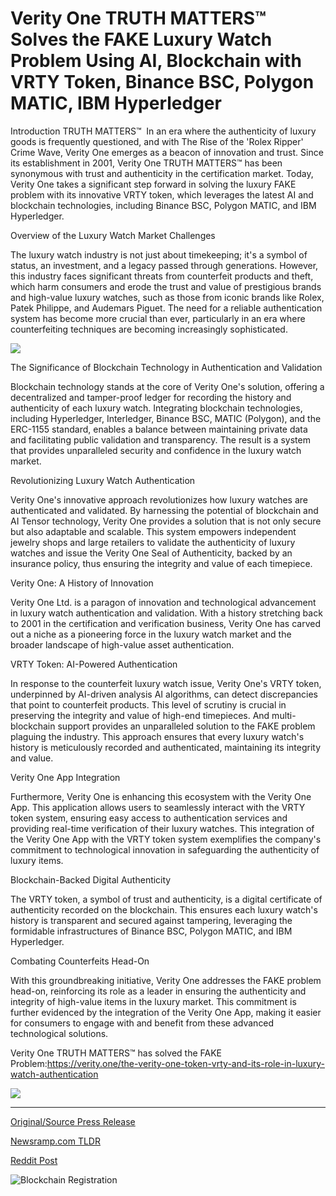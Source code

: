 # Verity One TRUTH MATTERS™ Solves the FAKE Luxury Watch Problem Using AI, Blockchain with VRTY Token, Binance BSC, Polygon MATIC, IBM Hyperledger

Introduction TRUTH MATTERS™  In an era where the authenticity of luxury goods is frequently questioned, and with The Rise of the 'Rolex Ripper' Crime Wave, Verity One emerges as a beacon of innovation and trust. Since its establishment in 2001, Verity One TRUTH MATTERS™ has been synonymous with trust and authenticity in the certification market. Today, Verity One takes a significant step forward in solving the luxury FAKE problem with its innovative VRTY token, which leverages the latest AI and blockchain technologies, including Binance BSC, Polygon MATIC, and IBM Hyperledger.

Overview of the Luxury Watch Market Challenges

The luxury watch industry is not just about timekeeping; it's a symbol of status, an investment, and a legacy passed through generations. However, this industry faces significant threats from counterfeit products and theft, which harm consumers and erode the trust and value of prestigious brands and high-value luxury watches, such as those from iconic brands like Rolex, Patek Philippe, and Audemars Piguet. The need for a reliable authentication system has become more crucial than ever, particularly in an era where counterfeiting techniques are becoming increasingly sophisticated.

![](https://api.blockchainwire.io/uploads/VerityOneLtd/editor_image/53baf677-f5d5-43b6-b079-e7a00dea5f14.jpg)

The Significance of Blockchain Technology in Authentication and Validation

Blockchain technology stands at the core of Verity One's solution, offering a decentralized and tamper-proof ledger for recording the history and authenticity of each luxury watch. Integrating blockchain technologies, including Hyperledger, Interledger, Binance BSC, MATIC (Polygon), and the ERC-1155 standard, enables a balance between maintaining private data and facilitating public validation and transparency. The result is a system that provides unparalleled security and confidence in the luxury watch market.

Revolutionizing Luxury Watch Authentication

Verity One's innovative approach revolutionizes how luxury watches are authenticated and validated. By harnessing the potential of blockchain and AI Tensor technology, Verity One provides a solution that is not only secure but also adaptable and scalable. This system empowers independent jewelry shops and large retailers to validate the authenticity of luxury watches and issue the Verity One Seal of Authenticity, backed by an insurance policy, thus ensuring the integrity and value of each timepiece.

Verity One: A History of Innovation

Verity One Ltd. is a paragon of innovation and technological advancement in luxury watch authentication and validation. With a history stretching back to 2001 in the certification and verification business, Verity One has carved out a niche as a pioneering force in the luxury watch market and the broader landscape of high-value asset authentication.

VRTY Token: AI-Powered Authentication

In response to the counterfeit luxury watch issue, Verity One's VRTY token, underpinned by AI-driven analysis AI algorithms, can detect discrepancies that point to counterfeit products. This level of scrutiny is crucial in preserving the integrity and value of high-end timepieces. And multi-blockchain support provides an unparalleled solution to the FAKE problem plaguing the industry. This approach ensures that every luxury watch's history is meticulously recorded and authenticated, maintaining its integrity and value.

Verity One App Integration

Furthermore, Verity One is enhancing this ecosystem with the Verity One App. This application allows users to seamlessly interact with the VRTY token system, ensuring easy access to authentication services and providing real-time verification of their luxury watches. This integration of the Verity One App with the VRTY token system exemplifies the company's commitment to technological innovation in safeguarding the authenticity of luxury items.

Blockchain-Backed Digital Authenticity

The VRTY token, a symbol of trust and authenticity, is a digital certificate of authenticity recorded on the blockchain. This ensures each luxury watch's history is transparent and secured against tampering, leveraging the formidable infrastructures of Binance BSC, Polygon MATIC, and IBM Hyperledger.

Combating Counterfeits Head-On

With this groundbreaking initiative, Verity One addresses the FAKE problem head-on, reinforcing its role as a leader in ensuring the authenticity and integrity of high-value items in the luxury market. This commitment is further evidenced by the integration of the Verity One App, making it easier for consumers to engage with and benefit from these advanced technological solutions.

Verity One TRUTH MATTERS™ has solved the FAKE Problem:https://verity.one/the-verity-one-token-vrty-and-its-role-in-luxury-watch-authentication

![](https://api.blockchainwire.io/uploads/VerityOneLtd/editor_image/0637991a-1b6e-4b8e-a4db-3442578f772a.jpeg) 

---

[Original/Source Press Release](https://blockchainwire.io/press-release/verity-one-truth-matters-solves-the-fake-luxury-watch-problem-using-ai-blockchain-with-vrty-token-binance-bsc-polygon-matic-ibm-hyperledger)
                    

[Newsramp.com TLDR](None) 



[Reddit Post](https://www.reddit.com/r/CannabisNewsInfo/comments/1avdqxh/verity_one_introduces_vrty_token_to_combat/) 



![Blockchain Registration](https://cdn.newsramp.app/blockchainwire/qrcode/242/11/icyZGpY.webp)